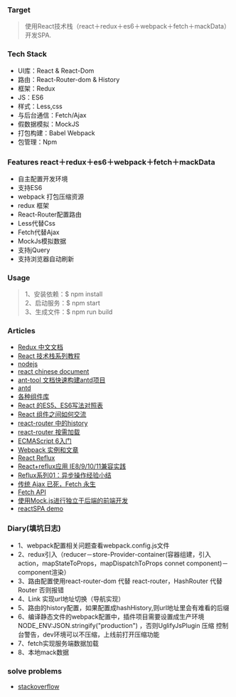 ### Target
> 使用React技术栈（react＋redux＋es6＋webpack＋fetch＋mackData）开发SPA.

### Tech Stack
* UI库：React & React-Dom
* 路由：React-Router-dom & History
* 框架：Redux
* JS：ES6 
* 样式：Less,css
* 与后台通信：Fetch/Ajax
* 假数据模拟：MockJS
* 打包构建：Babel Webpack
* 包管理：Npm

### Features react＋redux＋es6＋webpack＋fetch＋mackData
* 自主配置开发环境
* 支持ES6
* webpack 打包压缩资源
* redux 框架
* React-Router配置路由
* Less代替Css
* Fetch代替Ajax
* MockJs模拟数据
* 支持jQuery
* 支持浏览器自动刷新

### Usage
> 1、安装依赖：$ npm install  
> 2、启动服务：$ npm start  
> 3、生成文件：$ npm run build  

### Articles
* [Redux 中文文档](http://cn.redux.js.org/index.html)
* [React 技术栈系列教程](http://www.ruanyifeng.com/blog/2016/09/react-technology-stack.html)
* [nodejs](https://nodejs.org/en/)
* [react chinese document](http://cn.redux.js.org/docs/introduction/index.html)
* [ant-tool 文档快速构建antd项目](https://ant-tool.github.io/quick-start.html)
* [antd](https://ant.design/docs/react/getting-started)
* [各种组件库](https://www.awesomes.cn/subject/react#表单-日期时间)
* [React 的ES5、ES6写法对照表](http://bbs.reactnative.cn/topic/15/react-react-native-%E7%9A%84es5-es6%E5%86%99%E6%B3%95%E5%AF%B9%E7%85%A7%E8%A1%A8)
* [React 组件之间如何交流](http://www.tuicool.com/articles/AzQzEbq)
* [react-router 中的history](https://zhuanlan.zhihu.com/p/20799258?refer=jscss)
* [react-router 按需加载](https://segmentfault.com/a/1190000007141049)
* [ECMAScript 6入门](http://es6.ruanyifeng.com/)
* [Webpack 实例和文章](https://github.com/JasonBai007/webpack-starter-kit)
* [React Reflux](https://segmentfault.com/a/1190000002793786)
* [React+reflux应用 IE8/9/10/11兼容实践](https://segmentfault.com/a/1190000005794242#articleHeader9)
* [Reflux系列01：异步操作经验小结](https://segmentfault.com/a/1190000004250062)
* [传统 Ajax 已死，Fetch 永生](http://www.jianshu.com/p/THLARe#)
* [Fetch API](https://github.github.io/fetch/)
* [使用Mock.js进行独立于后端的前端开发](https://segmentfault.com/a/1190000003087224)
* [reactSPA demo](https://github.com/JasonBai007/reactSPA) 

### Diary(填坑日志)
* 1、webpack配置相关问题查看webpack.config.js文件  
* 2、redux引入（reducer－store-Provider-container(容器组建，引入action，mapStateToProps，mapDispatchToProps connet component)－component渲染）  
* 3、路由配置使用react-router-dom 代替 react-router，HashRouter  代替 Router 否则报错 
* 4、Link 实现url地址切换（导航实现）   
* 5、路由的history配置，如果配置成hashHistory,则url地址里会有难看的后缀    
* 6、编译静态文件的webpack配置中，插件项目需要设置成生产环境NODE_ENV:JSON.stringify("production") ，否则UglifyJsPlugin 压缩 控制台警告，dev环境可以不压缩，上线前打开压缩功能 
* 7、fetch实现服务端数据加载 
* 8、本地mack数据  

### solve problems
* [stackoverflow](http://stackoverflow.com/)
 
